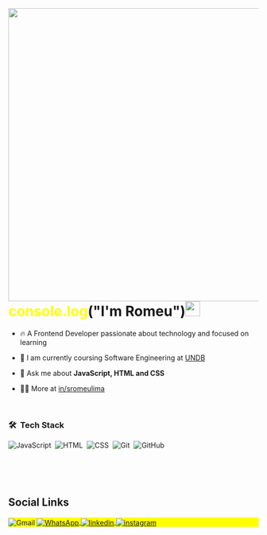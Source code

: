 <img align="right" height="590em" src="https://raw.githubusercontent.com/gist/romeulima/02b0734cf251d680389c4f4522a5f1cf/raw/452a029b574049e26dc57c026e5788ee19fcf59d/githubcard.svg"/>

<h1 align="left"><span style="color: yellow;">console.log</span>("I'm Romeu")<img src="https://raw.githubusercontent.com/kaueMarques/kaueMarques/master/hi.gif" height="30px"></h1>

- 🔥 A Frontend Developer passionate about technology and focused on learning
  
- 🔭 I am currently coursing Software Engineering at [UNDB](https://www.instagram.com/undboficial)

- 💬 Ask me about **JavaScript, HTML and CSS**

- 👨‍💻 More at [in/sromeulima](https://www.linkedin.com/in/sromeulima/)

  <br>
  
### 🛠 &nbsp;Tech Stack

![JavaScript](https://img.shields.io/badge/-JavaScript-05122A?style=flat&logo=javascript)&nbsp;
![HTML](https://img.shields.io/badge/-HTML-05122A?style=flat&logo=HTML5)&nbsp;
![CSS](https://img.shields.io/badge/-CSS-05122A?style=flat&logo=CSS3&logoColor=1572B6)&nbsp;
![Git](https://img.shields.io/badge/-Git-05122A?style=flat&logo=git)&nbsp;
![GitHub](https://img.shields.io/badge/-GitHub-05122A?style=flat&logo=github)&nbsp;

<br><br><br>

## Social Links

<p align="left" style="background:yellow">
  <img align="center" src="https://img.shields.io/badge/-romeu.sousadp@gmail.com-05122A?style=flat&logo=gmail" alt="Gmail"/>
<a href="https://wa.me/99991273522" target="_blank">
  <img align="center" src="https://img.shields.io/badge/-WhatsApp-05122A?style=flat&logo=whatsapp" alt="WhatsApp"/>
</a>
<a href="https://linkedin.com/in/sromeulima" target="_blank">
  <img align="center" src="https://img.shields.io/badge/-LinkedIn-05122A?style=flat&logo=linkedin" alt="linkedin"/>
</a>
<a href="https://instagram.com/romeudevl" target="_blank">
 <img align="center" src="https://img.shields.io/badge/-Instagram-05122A?style=flat&logo=instagram" alt="instagram"/>
</a>
</p>

<!--

<img width="490em" src="https://github-readme-twitter-gazf.vercel.app/api?id=maykbrito&layout=wide&show_reply=off&show_retweet=off" />


**maykbrito/maykbrito** is a ✨ _special_ ✨ repository because its `README.md` (this file) appears on your GitHub profile.

Here are some ideas to get you started:

- 🔭 I’m currently working on ...
- 🌱 I’m currently learning ...
- 👯 I’m looking to collaborate on ...
- 🤔 I’m looking for help with ...
- 💬 Ask me about ...
- 📫 How to reach me: ...
- 😄 Pronouns: ...
- ⚡ Fun fact: ...
-->
